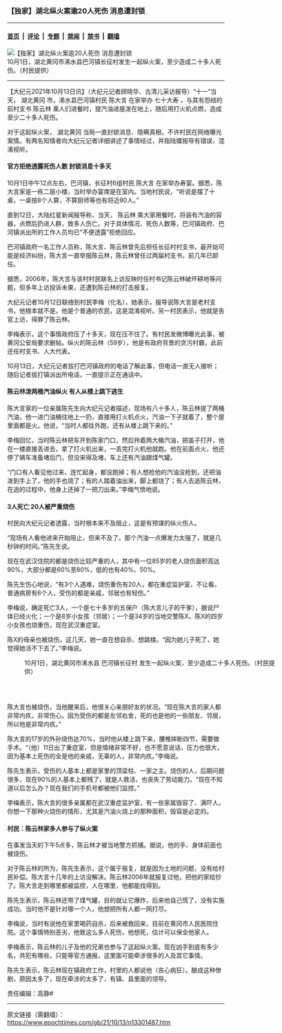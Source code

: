 ### 【独家】湖北纵火案逾20人死伤 消息遭封锁

---

#### [首页](../../../..?n13301487) &nbsp;|&nbsp; [评论](../../../../../epoch-comment?n13301487) &nbsp;|&nbsp; [专题](../../../../../epoch-special?n13301487) &nbsp;|&nbsp; [禁闻](../../../../../epoch-news?n13301487) &nbsp;|&nbsp; [禁书](../../../../../books?n13301487) &nbsp;|&nbsp; [翻墙](https://github.com/gfw-breaker/nogfw/blob/master/README.md?n13301487)


<div><img alt="【独家】湖北纵火案逾20人死伤 消息遭封锁" class="attachment-djy_600_400 size-djy_600_400 wp-post-image" src="https://i.epochtimes.com/assets/uploads/2021/10/id13302263-ttl7dayzSy_b0c9459a680f120c-600x400.jpg"/>
<div class="caption">
 10月1日，湖北黄冈市浠水县巴河镇长征村发生一起纵火案，至少造成二十多人死伤。（村民提供）
</div></div><hr/><div class="post_content" id="artbody" itemprop="articleBody">
 <!-- article content begin -->
 <p>
  【大纪元2021年10月13日讯】（大纪元记者顾晓华、古清儿采访报导）“十一”当天，
  <ok href="https://www.epochtimes.com/gb/tag/%E6%B9%96%E5%8C%97%E9%BB%84%E5%86%88.html">
   湖北黄冈
  </ok>
  市，浠水县巴河镇村民
  <ok href="https://www.epochtimes.com/gb/tag/%E9%99%88%E5%A4%A7%E8%A8%80.html">
   陈大言
  </ok>
  在家举办
  <ok href="https://www.epochtimes.com/gb/tag/%E4%B8%83%E5%8D%81%E5%A4%A7%E5%AF%BF.html">
   七十大寿
  </ok>
  ，与其有怨结的前村支书
  <ok href="https://www.epochtimes.com/gb/tag/%E9%99%88%E4%BA%91%E6%9E%97.html">
   陈云林
  </ok>
  乘人们进餐时，提汽油进屋泼在地上，随后用打火机点燃，造成至少二十多人死伤。
 </p>
 <p>
  对于这起纵火案，
  <ok href="https://www.epochtimes.com/gb/tag/%E6%B9%96%E5%8C%97%E9%BB%84%E5%86%88.html">
   湖北黄冈
  </ok>
  当局一直封锁消息、隐瞒真相，不许村民在网络曝光案情。有两名知情者向大纪元记者详细讲述了事情经过，并指陆媒报导有错误，混淆视听。
 </p>
 <h4>
  官方拒绝透露死伤人数 封锁消息十多天
 </h4>
 <p>
  10月1日中午12点左右，巴河镇，长征村6组村民
  <ok href="https://www.epochtimes.com/gb/tag/%E9%99%88%E5%A4%A7%E8%A8%80.html">
   陈大言
  </ok>
  在家举办寿宴。据悉，陈大言家是一栋二层小楼，当时举办宴席是在室内。当地村民说，“听说是摆了十桌，一桌按8个人算，不算厨师等也有将近80人。”
 </p>
 <p>
  直到12日，大陆红星新闻报导称，当天，
  <ok href="https://www.epochtimes.com/gb/tag/%E9%99%88%E4%BA%91%E6%9E%97.html">
   陈云林
  </ok>
  乘大家用餐时，将装有汽油的容器，点燃后扔进人群，致多人伤亡。对于具体情况、死伤人数等，巴河镇政府、巴河镇派出所的工作人员均已“不便透露”拒绝回应。
 </p>
 <p>
  巴河镇政府一名工作人员称，陈大言、陈云林曾先后担任长征村村支书，最开始可能是经济纠纷，陈大言一直举报陈云林，陈云林曾任过两届村支书，前几年已卸任。
 </p>
 <p>
  据悉，2006年，陈大言与该村村民联名上访反映时任村书记陈云林破坏耕地等问题，但多年上访投诉未果，还遭到陈云林的打击报复。
 </p>
 <p>
  大纪元记者10月12日联络到村民李梅（化名），她表示，报导说陈大言是老村支书，他根本就不是，他是个普通的农民，这是混淆视听。另一村民表示，他就是告官上访，得罪了陈云林。
 </p>
 <p>
  李梅表示，这个事情政府压了十多天，现在压不住了。有村民发微博曝光此事，被黄冈公安局要求删帖。纵火的陈云林（59岁），他是有政府背景的贪污村霸，此前还任村支书、人大代表。
 </p>
 <p>
  10月13日，大纪元记者拔打巴河镇政府的电话了解此事，但电话一直无人接听；随后记者拔打镇派出所电话，一直提示正在通话中。
 </p>
 <h4>
  陈云林泼两桶汽油纵火 有人从楼上跳下逃生
 </h4>
 <p>
  陈大言家的一位亲属陈先生向大纪元记者描述，现场有八十多人，陈云林提了两桶汽油，他一进门油桶往地上一扔，直接用打火机点火，汽油一下子就着了，整个屋里面都是火。他说，“当时人都往外跑，还有从楼上跳下来的。”
 </p>
 <p>
  李梅回忆，当时陈云林把车开到陈家门口，然后拎着两大桶汽油，把盖子打开，他在一楼直接丢进去，拿了打火机出来，一丢完打火机他就跑。他在前面点火，他还停了辆车准备堵后门，但没来得及堵，车上还有汽油跟煤气罐。
 </p>
 <p>
  “门口有人看见他过来，连忙起身，都没跑掉；有人想抢他的汽油没抢到，还把油泼到手上了，他的手也烧了；有的人踏着油出来，脚上都烧了；有人去追陈云林，在追的过程中，他身上还掉了一把刀出来。”李梅气愤地说。
 </p>
 <h4>
  3人死亡 20人被严重烧伤
 </h4>
 <p>
  村民向大纪元记者透露，当时根本来不及阻止，这是有预谋的纵火伤人。
 </p>
 <p>
  “现场有人看他进来开始阻止，但来不及了。那个汽油一点爆发力太强了，就是几秒钟的时间。”陈先生说。
 </p>
 <p>
  现在在武汉住院的都是烧伤比较严重的人，其中有一位85岁的老人烧伤面积高达90%，大部分都是60%至80%，低的也有40%、50%。
 </p>
 <p>
  陈先生伤心地说，“有3个人遇难，烧伤重伤有20人，都在重症监护室，不让看。普通病房有6个人，受伤的都是亲戚，邻居也有轻伤。”
 </p>
 <p>
  李梅说，确定死亡3人，一个是七十多岁的五保户（陈大言儿子的干爹），据说尸体已经火化；一个是8岁小女孩（邻居）；一个是34岁的当地交警陈X。陈X的四岁小女孩也烧重伤，现在武汉重症室。
 </p>
 <p>
  陈X的母亲也被烧伤，这几天，她一直在想自杀、想跳楼。“因为她儿子死了，她觉得她活不下去了。”李梅说。
 </p>
 <figure aria-describedby="caption-attachment-13302266" class="wp-caption aligncenter" id="attachment_13302266" style="width: 600px">
  <ok href="https://i.epochtimes.com/assets/uploads/2021/10/id13302266-ttl7dayTVM_e352b19e57d03ad8.jpg" target="_blank">
   <img alt="" class="size-large wp-image-13302266" src="https://i.epochtimes.com/assets/uploads/2021/10/id13302266-ttl7dayTVM_e352b19e57d03ad8-600x409.jpg"/>
  </ok>
  <br/><figcaption class="wp-caption-text" id="caption-attachment-13302266">
   10月1日，湖北黄冈市浠水县
   <ok href="https://www.epochtimes.com/gb/tag/%E5%B7%B4%E6%B2%B3%E9%95%87%E9%95%BF%E5%BE%81%E6%9D%91.html">
    巴河镇长征村
   </ok>
   发生一起纵火案，至少造成二十多人死伤。（村民提供）
  </figcaption><br/>
 </figure><br/>
 <p>
  陈大言也被烧伤，当他醒来后，他很关心亲朋好友的状况。“现在陈大言的家人都非常内疚，非常伤心。因为受伤的都是左邻右舍，死的也是他的一些朋友、邻居，所以他是非常内疚。”
 </p>
 <p>
  陈大言的17岁的外孙烧伤达70%，当时他从楼上跳下来，腰椎摔断四节，需要做手术。“（他）11日出了重症室，但是情绪非常不好，也不愿意说话，压力也很大，因为基本上死伤的全是他的亲戚，无辜的人，非常内疚。”李梅说。
 </p>
 <p>
  陈先生表示，受伤的人基本上都是家里的顶梁柱、一家之主。烧伤的人，后期问题很多，现在90%的人基本上都残了，就是人救活，也丧失了劳动能力。“现在不知道以后怎么办？现在我们的手机号都被他们监控。”
 </p>
 <p>
  李梅表示，陈大言的很多亲属都在武汉重症监护室，有一些家属毁容了、满吓人。你想一下那种火烧伤的情形，尤其是汽油火烧上的那种面积，毁容是必定的。
 </p>
 <p>
 </p>
 <h4>
  村民：陈云林家多人参与了纵火案
 </h4>
 <p>
  在事发当天的下午5点多，陈云林才被当地警方抓捕。据说，他的手、身体前面也被烧伤。
 </p>
 <p>
  对于陈云林的所为，陈先生表示，这个属于报复，就是因为土地的问题，没有给村民补偿。陈大言十几年的上访没解决。陈云林2006年就报复过他，把他的家给抄了。陈大言走到哪里都被监控，人在哪里，他都能找得到。
 </p>
 <p>
  陈先生表示，陈云林还带了煤气罐，目的就让它爆炸，后来他自己慌了，没有实施成功。当时他不是针对哪一个人，他想把所有人都一网打尽。
 </p>
 <p>
  李梅说，当时有说他在家里喝药自杀，后来被救回来，目前在黄冈市人民医院住院。这个事情特别恶劣，他致这么多人死伤，他想死，估计可以保全他家人。
 </p>
 <p>
  李梅表示，陈云林的儿子及他的兄弟也参与了这起纵火案。现在凶手到底有多少名，共犯有哪些，只能等官方通报，这里面可能牵涉很多的人及其它事情。
 </p>
 <p>
  陈先生表示，陈云林现在镇政府工作，村里的人都说他（丧心病狂）。酿成这种惨剧，原因太多了，现在牵涉的太多了，有镇、县里面的领导。
 </p>
 <p>
  责任编辑：高静#
 </p>
 <!-- article content end -->
 <div id="below_article_ad">
 </div>
</div>


---

原文链接（需翻墙）：https://www.epochtimes.com/gb/21/10/13/n13301487.htm